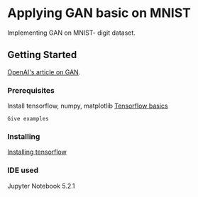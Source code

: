 # Applying GAN basic on MNIST

Implementing GAN on MNIST- digit dataset. 

## Getting Started

[OpenAI's article on GAN](https://blog.openai.com/generative-models/).

### Prerequisites

Install tensorflow, numpy, matplotlib
[Tensorflow basics](https://jacobbuckman.com/post/tensorflow-the-confusing-parts-1/)

```
Give examples
```

### Installing

[Installing tensorflow](https://www.tensorflow.org/install/install_linux)

### IDE used

Jupyter Notebook 5.2.1
